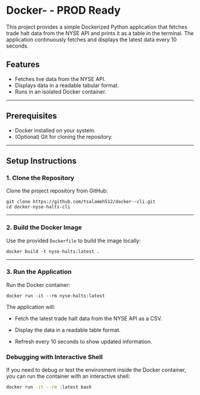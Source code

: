 # Docker- - PROD Ready

This project provides a simple Dockerized Python application that fetches trade halt data from the NYSE API and prints it as a table in the terminal. The application continuously fetches and displays the latest data every 10 seconds.

## Features
- Fetches live data from the NYSE API.
- Displays data in a readable tabular format.
- Runs in an isolated Docker container.

---

## Prerequisites
- Docker installed on your system.
- (Optional) Git for cloning the repository.

---


## Setup Instructions

### 1. Clone the Repository

Clone the project repository from GitHub:

```
git clone https://github.com/tsalameh512/docker--cli.git
cd docker-nyse-halts-cli
```

----------

### 2. Build the Docker Image

Use the provided `Dockerfile` to build the image locally:

```
docker build -t nyse-halts:latest .
```

----------

### 3. Run the Application

Run the Docker container:

```
docker run -it --rm nyse-halts:latest
```

The application will:

-   Fetch the latest trade halt data from the NYSE API as a CSV.
    
-   Display the data in a readable table format.
    
-   Refresh every 10 seconds to show updated information.

### Debugging with Interactive Shell

If you need to debug or test the environment inside the Docker container, you can run the container with an interactive shell:

```bash
docker run -it --rm :latest bash
